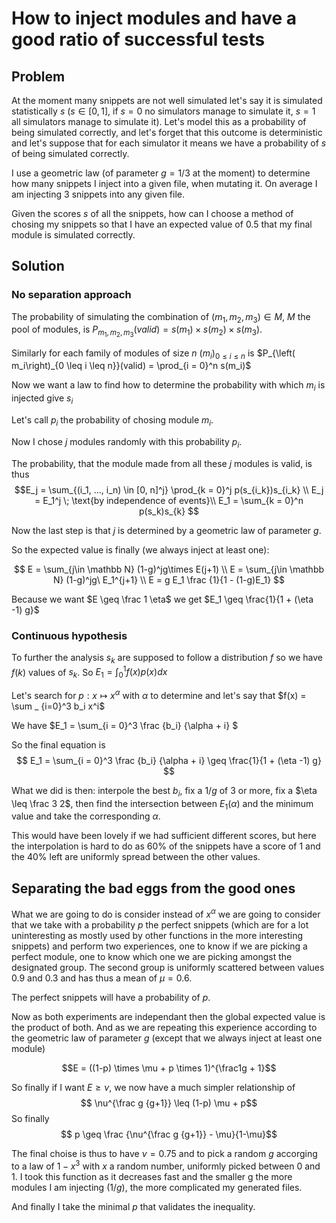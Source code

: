 # How to inject modules and have a good ratio of successful tests

## Problem

At the moment many snippets are not well simulated let's say it is simulated statistically $s$ ($s\in [0, 1]$, if $s = 0$ no simulators manage to simulate it, $s=1$ all simulators manage to simulate it).
Let's model this as a probability of being simulated correctly, and let's forget that this outcome is deterministic and let's suppose that for each simulator it means we have a probability of $s$ of being simulated correctly.

I use a geometric law (of parameter $g=1/3$ at the moment) to determine how many snippets I inject into a given file, when mutating it. On average I am injecting 3 snippets into any given file.

Given the scores $s$ of all the snippets, how can I choose a method of chosing my snippets so that I have an expected value of $0.5$ that my final module is simulated correctly.

## Solution

### No separation approach

The probability of simulating the combination of $(m_1, m_2, m_3) \in M$, $M$ the pool of modules, is $P_{m_1, m_2, m_3}(valid) = s(m_1)\times s(m_2) \times s(m_3)$.

Similarly for each family of modules of size $n$ $\left( m_i\right)_{0 \leq i \leq n}$ is $P_{\left( m_i\right)_{0 \leq i \leq n}}(valid) = \prod_{i = 0}^n s(m_i)$

Now we want a law to find how to determine the probability with which $m_i$ is injected give $s_i$

Let's call $p_i$ the probability of chosing module $m_i$.

Now I chose $j$ modules randomly with this probability $p_i$.

The probability, that the module made from all these $j$ modules is valid, is thus
$$E_j = \sum_{(i_1, ..., i_n) \in [0, n]^j} \prod_{k = 0}^j p(s_{i_k})s_{i_k} \\
E_j = E_1^j \; \text{by independence of events}\\
E_1 = \sum_{k = 0}^n p(s_k)s_{k}
$$

Now the last step is that $j$ is determined by a geometric law of parameter $g$.

So the expected value is finally (we always inject at least one):

$$ E = \sum_{j\in \mathbb N} (1-g)^jg\times E(j+1) \\
E = \sum_{j\in \mathbb N} (1-g)^jg\ E_1^{j+1} \\
E = g E_1 \frac {1}{1 - (1-g)E_1}
$$

Because we want $E \geq \frac 1 \eta$ we get $E_1 \geq \frac{1}{1 + (\eta -1) g}$

### Continuous hypothesis

To further the analysis $s_k$ are supposed to follow a distribution $f$ so we have $f(k)$ values of $s_k$. So $E_1 = \int_0^1 f(x)p(x)dx$

Let's search for $p : x \mapsto x^\alpha$ with $\alpha$ to determine and let's say that $f(x) = \sum _ {i=0}^3 b_i x^i$

We have $E_1 = \sum_{i = 0}^3 \frac {b_i} {\alpha + i} $

So the final equation is $$ E_1 = \sum_{i = 0}^3 \frac {b_i} {\alpha + i} \geq \frac{1}{1 + (\eta -1) g} $$

What we did is then: interpole the best $b_i$, fix a $1/g$ of 3 or more, fix a $\eta \leq \frac 3 2$, then find the intersection between $E_1(\alpha)$ and the minimum value and take the corresponding $\alpha$.

This would have been lovely if we had sufficient different scores, but here the interpolation is hard to do as 60% of the snippets have a score of 1 and the 40% left are uniformly spread between the other values.

## Separating the bad eggs from the good ones

What we are going to do is consider instead of $x^\alpha$ we are going to consider that we take with a probability $p$ the perfect snippets (which are for a lot uninteresting as mostly used by other functions in the more interesting snippets) and perform two experiences, one to know if we are picking a perfect module, one to know which one we are picking amongst the designated group. The second group is uniformly scattered between values $0.9$ and $0.3$ and has thus a mean of $\mu=0.6$.

The perfect snippets will have a probability of $p$.

Now as both experiments are independant then the global expected value is the product of both. And as we are repeating this experience according to the geometric law of parameter $g$ (except that we always inject at least one module)

$$E = ((1-p) \times \mu + p \times 1)^{\frac1g + 1}$$

So finally if I want $E \geq \nu$, we now have a much simpler relationship of $$ \nu^{\frac g {g+1}} \leq (1-p) \mu + p$$
So finally
$$ p \geq \frac {\nu^{\frac g {g+1}} - \mu}{1-\mu}$$

The final choise is thus to have $\nu =0.75$ and to pick a random $g$ accorging to a law of $1-x^3$ with $x$ a random number, uniformly picked between 0 and 1. I took this function as it decreases fast and the smaller g the more modules I am injecting ($1/g$), the more complicated my generated files.

And finally I take the minimal $p$ that validates the inequality.
